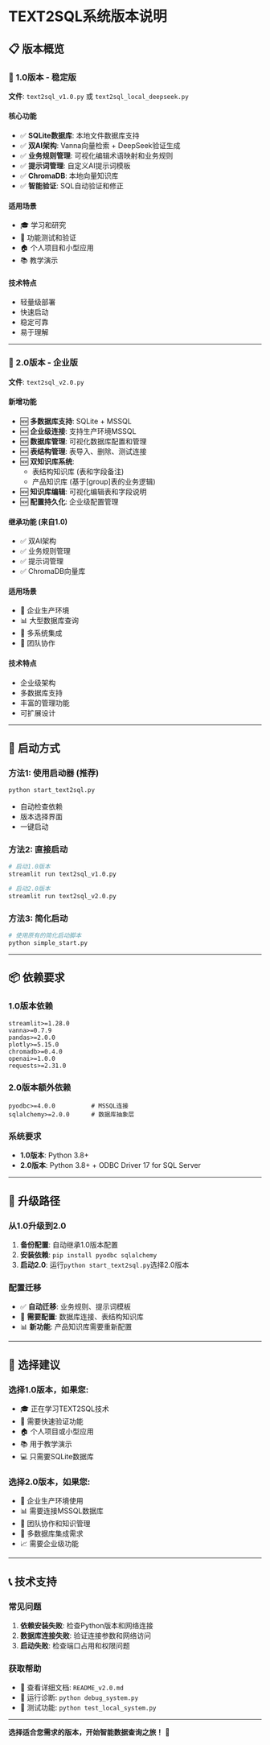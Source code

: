 # TEXT2SQL系统版本说明

## 📋 版本概览

### 🔹 1.0版本 - 稳定版
**文件**: `text2sql_v1.0.py` 或 `text2sql_local_deepseek.py`

#### 核心功能
- ✅ **SQLite数据库**: 本地文件数据库支持
- ✅ **双AI架构**: Vanna向量检索 + DeepSeek验证生成
- ✅ **业务规则管理**: 可视化编辑术语映射和业务规则
- ✅ **提示词管理**: 自定义AI提示词模板
- ✅ **ChromaDB**: 本地向量知识库
- ✅ **智能验证**: SQL自动验证和修正

#### 适用场景
- 🎓 学习和研究
- 🧪 功能测试和验证
- 🏠 个人项目和小型应用
- 📚 教学演示

#### 技术特点
- 轻量级部署
- 快速启动
- 稳定可靠
- 易于理解

---

### 🔹 2.0版本 - 企业版
**文件**: `text2sql_v2.0.py`

#### 新增功能
- 🆕 **多数据库支持**: SQLite + MSSQL
- 🆕 **企业级连接**: 支持生产环境MSSQL
- 🆕 **数据库管理**: 可视化数据库配置和管理
- 🆕 **表结构管理**: 表导入、删除、测试连接
- 🆕 **双知识库系统**:
  - 表结构知识库 (表和字段备注)
  - 产品知识库 (基于[group]表的业务逻辑)
- 🆕 **知识库编辑**: 可视化编辑表和字段说明
- 🆕 **配置持久化**: 企业级配置管理

#### 继承功能 (来自1.0)
- ✅ 双AI架构
- ✅ 业务规则管理
- ✅ 提示词管理
- ✅ ChromaDB向量库

#### 适用场景
- 🏢 企业生产环境
- 📊 大型数据库查询
- 🔗 多系统集成
- 👥 团队协作

#### 技术特点
- 企业级架构
- 多数据库支持
- 丰富的管理功能
- 可扩展设计

---

## 🚀 启动方式

### 方法1: 使用启动器 (推荐)
```bash
python start_text2sql.py
```
- 自动检查依赖
- 版本选择界面
- 一键启动

### 方法2: 直接启动
```bash
# 启动1.0版本
streamlit run text2sql_v1.0.py

# 启动2.0版本  
streamlit run text2sql_v2.0.py
```

### 方法3: 简化启动
```bash
# 使用原有的简化启动脚本
python simple_start.py
```

---

## 📦 依赖要求

### 1.0版本依赖
```
streamlit>=1.28.0
vanna>=0.7.9
pandas>=2.0.0
plotly>=5.15.0
chromadb>=0.4.0
openai>=1.0.0
requests>=2.31.0
```

### 2.0版本额外依赖
```
pyodbc>=4.0.0          # MSSQL连接
sqlalchemy>=2.0.0      # 数据库抽象层
```

### 系统要求
- **1.0版本**: Python 3.8+
- **2.0版本**: Python 3.8+ + ODBC Driver 17 for SQL Server

---

## 🔄 升级路径

### 从1.0升级到2.0
1. **备份配置**: 自动继承1.0版本配置
2. **安装依赖**: `pip install pyodbc sqlalchemy`
3. **启动2.0**: 运行`python start_text2sql.py`选择2.0版本

### 配置迁移
- ✅ **自动迁移**: 业务规则、提示词模板
- 🔧 **需要配置**: 数据库连接、表结构知识库
- 📊 **新功能**: 产品知识库需要重新配置

---

## 🎯 选择建议

### 选择1.0版本，如果您:
- 🎓 正在学习TEXT2SQL技术
- 🧪 需要快速验证功能
- 🏠 个人项目或小型应用
- 📚 用于教学演示
- 💻 只需要SQLite数据库

### 选择2.0版本，如果您:
- 🏢 企业生产环境使用
- 📊 需要连接MSSQL数据库
- 👥 团队协作和知识管理
- 🔗 多数据库集成需求
- 📈 需要企业级功能

---

## 📞 技术支持

### 常见问题
1. **依赖安装失败**: 检查Python版本和网络连接
2. **数据库连接失败**: 验证连接参数和网络访问
3. **启动失败**: 检查端口占用和权限问题

### 获取帮助
- 📖 查看详细文档: `README_v2.0.md`
- 🔧 运行诊断: `python debug_system.py`
- 🧪 测试功能: `python test_local_system.py`

---

**选择适合您需求的版本，开始智能数据查询之旅！** 🚀